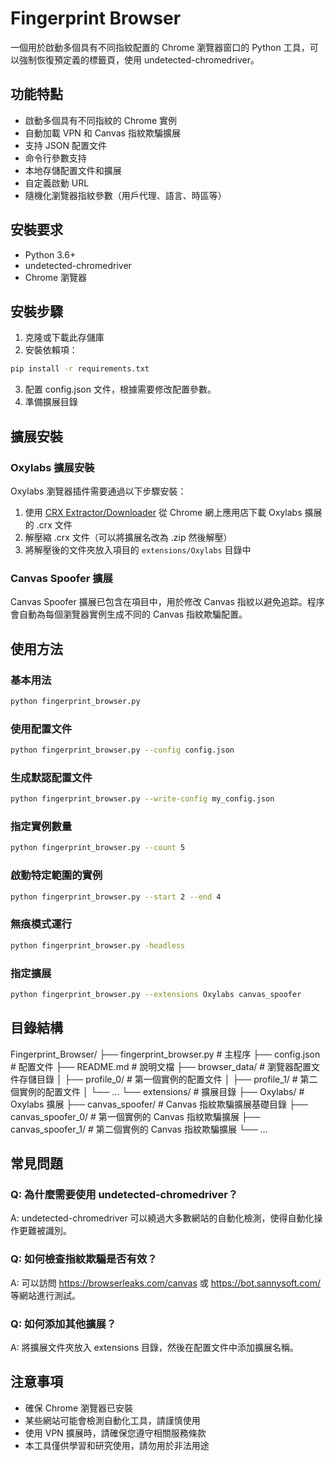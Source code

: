 # Fingerprint Browser

一個用於啟動多個具有不同指紋配置的 Chrome 瀏覽器窗口的 Python 工具，可以強制恢復預定義的標籤頁，使用 undetected-chromedriver。

## 功能特點

- 啟動多個具有不同指紋的 Chrome 實例
- 自動加載 VPN 和 Canvas 指紋欺騙擴展
- 支持 JSON 配置文件
- 命令行參數支持
- 本地存儲配置文件和擴展
- 自定義啟動 URL
- 隨機化瀏覽器指紋參數（用戶代理、語言、時區等）

## 安裝要求

- Python 3.6+
- undetected-chromedriver
- Chrome 瀏覽器

## 安裝步驟

1. 克隆或下載此存儲庫
2. 安裝依賴項：
```bash
pip install -r requirements.txt
```
3. 配置 config.json 文件，根據需要修改配置參數。
4. 準備擴展目錄

## 擴展安裝

### Oxylabs 擴展安裝

Oxylabs 瀏覽器插件需要通過以下步驟安裝：

1. 使用 [CRX Extractor/Downloader](https://chromewebstore.google.com/detail/crx-extractordownloader/ajkhmmldknmfjnmeedkbkkojgobmljda?hl=zh-TW) 從 Chrome 網上應用店下載 Oxylabs 擴展的 .crx 文件
2. 解壓縮 .crx 文件（可以將擴展名改為 .zip 然後解壓）
3. 將解壓後的文件夾放入項目的 `extensions/Oxylabs` 目錄中

### Canvas Spoofer 擴展

Canvas Spoofer 擴展已包含在項目中，用於修改 Canvas 指紋以避免追踪。程序會自動為每個瀏覽器實例生成不同的 Canvas 指紋欺騙配置。

## 使用方法

### 基本用法

```bash
python fingerprint_browser.py
```

### 使用配置文件
```bash
python fingerprint_browser.py --config config.json
```

### 生成默認配置文件
```bash
python fingerprint_browser.py --write-config my_config.json
```

### 指定實例數量
```bash
python fingerprint_browser.py --count 5
```

### 啟動特定範圍的實例
```bash
python fingerprint_browser.py --start 2 --end 4
```

### 無痕模式運行
```bash
python fingerprint_browser.py -headless
```

### 指定擴展
```bash
python fingerprint_browser.py --extensions Oxylabs canvas_spoofer
```

## 目錄結構

Fingerprint_Browser/
├── fingerprint_browser.py  # 主程序
├── config.json             # 配置文件
├── README.md               # 說明文檔
├── browser_data/           # 瀏覽器配置文件存儲目錄
│   ├── profile_0/          # 第一個實例的配置文件
│   ├── profile_1/          # 第二個實例的配置文件
│   └── ...
└── extensions/             # 擴展目錄
    ├── Oxylabs/            # Oxylabs 擴展
    ├── canvas_spoofer/     # Canvas 指紋欺騙擴展基礎目錄
    ├── canvas_spoofer_0/   # 第一個實例的 Canvas 指紋欺騙擴展
    ├── canvas_spoofer_1/   # 第二個實例的 Canvas 指紋欺騙擴展
    └── ...

## 常見問題

### Q: 為什麼需要使用 undetected-chromedriver？
A: undetected-chromedriver 可以繞過大多數網站的自動化檢測，使得自動化操作更難被識別。

### Q: 如何檢查指紋欺騙是否有效？
A: 可以訪問 https://browserleaks.com/canvas 或 https://bot.sannysoft.com/ 等網站進行測試。

### Q: 如何添加其他擴展？
A: 將擴展文件夾放入 extensions 目錄，然後在配置文件中添加擴展名稱。

## 注意事項
- 確保 Chrome 瀏覽器已安裝
- 某些網站可能會檢測自動化工具，請謹慎使用
- 使用 VPN 擴展時，請確保您遵守相關服務條款
- 本工具僅供學習和研究使用，請勿用於非法用途